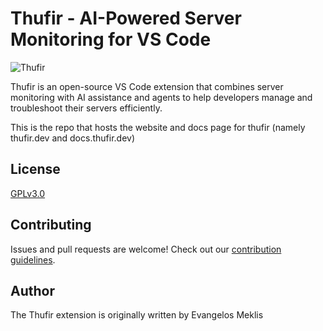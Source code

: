 # Thufir - AI-Powered Server Monitoring for VS Code

![Thufir](images/logo.png)

Thufir is an open-source VS Code extension that combines server monitoring with AI assistance and agents to help developers manage and troubleshoot their servers efficiently.

This is the repo that hosts the website and docs page for thufir (namely thufir.dev and docs.thufir.dev)
## License

[GPLv3.0](LICENSE)

## Contributing

Issues and pull requests are welcome! Check out our [contribution guidelines](CONTRIBUTING.md).

## Author

The Thufir extension is originally written by Evangelos Meklis